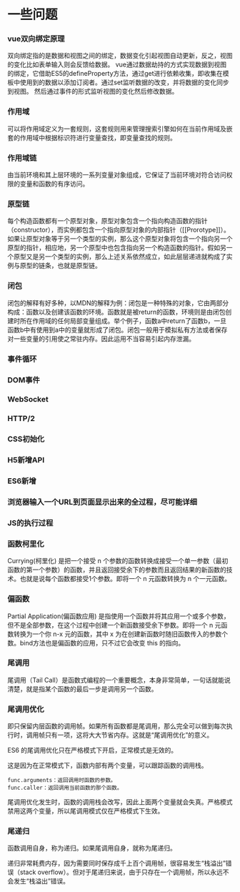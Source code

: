 # 一些问题

### vue双向绑定原理
双向绑定指的是数据和视图之间的绑定，数据变化引起视图自动更新，反之，视图的变化比如表单输入则会反馈给数据。
vue通过数据劫持的方式实现数据到视图的绑定，它借助ES5的defineProperty方法，通过get进行依赖收集，即收集在模板中使用到的数据以添加订阅者。通过set监听数据的改变，并将数据的变化同步到视图。
然后通过事件的形式监听视图的变化然后修改数据。
### 作用域
可以将作用域定义为一套规则，这套规则用来管理搜索引擎如何在当前作用域及嵌套的作用域中根据标识符进行变量查找，即变量查找的规则。

### 作用域链
由当前环境和其上层环境的一系列变量对象组成，它保证了当前环境对符合访问权限的变量和函数的有序访问。
### 原型链
每个构造函数都有一个原型对象，原型对象包含一个指向构造函数的指针（constructor），而实例都包含一个指向原型对象的内部指针（[[Prorotype]]）。如果让原型对象等于另一个类型的实例，那么这个原型对象将包含一个指向另一个原型的指针，相应地，另一个原型中也包含指向另一个构造函数的指针。假如另一个原型又是另一个类型的实例，那么上述关系依然成立，如此层层递进就构成了实例与原型的链条，也就是原型链。
### 闭包
闭包的解释有好多种，以MDN的解释为例：闭包是一种特殊的对象，它由两部分构成：函数以及创建该函数的环境。函数就是被return的函数，环境则是由闭包创建时所在作用域的任何局部变量组成。举个例子，函数a中return了函数b，一旦函数b中有使用到a中的变量就形成了闭包。闭包一般用于模拟私有方法或者保存对一些变量的引用使之常驻内存。因此运用不当容易引起内存泄漏。

### 事件循环

### DOM事件

### WebSocket

### HTTP/2

### CSS初始化

### H5新增API

### ES6新增

### 浏览器输入一个URL到页面显示出来的全过程，尽可能详细

### JS的执行过程



### 函数柯里化
Currying(柯里化) 是把一个接受 n 个参数的函数转换成接受一个单一参数（最初函数的第一个参数）的函数，并且返回接受余下的参数而且返回结果的新函数的技术。也就是说每个函数都接受1个参数。即将一个 n 元函数转换为 n 个一元函数。
### 偏函数
Partial Application(偏函数应用) 是指使用一个函数并将其应用一个或多个参数，但不是全部参数，在这个过程中创建一个新函数接受余下参数。即将一个 n 元函数转换为一个你 n-x 元的函数，其中 x 为在创建新函数时随旧函数传入的参数个数。bind方法也是偏函数的应用，只不过它会改变 this 的指向。
### 尾调用
尾调用（Tail Call）是函数式编程的一个重要概念，本身非常简单，一句话就能说清楚，就是指某个函数的最后一步是调用另一个函数。
### 尾调用优化
即只保留内层函数的调用帧。如果所有函数都是尾调用，那么完全可以做到每次执行时，调用帧只有一项，这将大大节省内存。这就是“尾调用优化”的意义。

ES6 的尾调用优化只在严格模式下开启，正常模式是无效的。

这是因为在正常模式下，函数内部有两个变量，可以跟踪函数的调用栈。

    func.arguments：返回调用时函数的参数。
    func.caller：返回调用当前函数的那个函数。
尾调用优化发生时，函数的调用栈会改写，因此上面两个变量就会失真。严格模式禁用这两个变量，所以尾调用模式仅在严格模式下生效。
### 尾递归
函数调用自身，称为递归。如果尾调用自身，就称为尾递归。

递归非常耗费内存，因为需要同时保存成千上百个调用帧，很容易发生“栈溢出”错误（stack overflow）。但对于尾递归来说，由于只存在一个调用帧，所以永远不会发生“栈溢出”错误。
